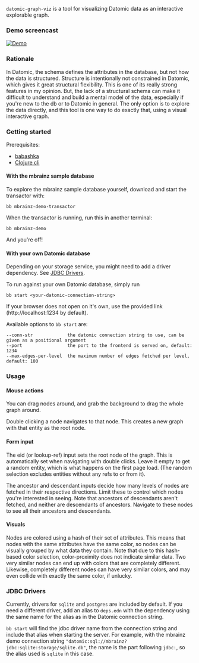 `datomic-graph-viz` is a tool for visualizing Datomic data as an interactive explorable graph. 

### Demo screencast
[![Demo](https://img.youtube.com/vi/ktcxJWeJhP8/0.jpg)](https://www.youtube.com/watch?v=ktcxJWeJhP8)


### Rationale
In Datomic, the schema defines the attributes in the database, but not how the data is structured. Structure is intentionally not constrained in Datomic, which gives it great structural flexibility. This is one of its really strong features in my opinion. But, the lack of a structural schema can make it difficult to understand and build a mental model of the data, especially if you're new to the db or to Datomic in general. The only option is to explore the data directly, and this tool is one way to do exactly that, using a visual interactive graph.

### Getting started 
Prerequisites: 
- [babashka](https://github.com/babashka/babashka)
- [Clojure cli](https://clojure.org/reference/clojure_cli)

#### With the mbrainz sample database
To explore the mbrainz sample database yourself, download and start the transactor with:
```shell
bb mbrainz-demo-transactor
```
When the transactor is running, run this in another terminal: 
```shell
bb mbrainz-demo
```
And you're off!

#### With your own Datomic database 
Depending on your storage service, you might need to add a driver dependency. See [JDBC Drivers](#jdbc-drivers).

To run against your own Datomic database, simply run 
```shell
bb start <your-datomic-connection-string>
```
If your browser does not open on it's own, use the provided link (http://localhost:1234 by default).

Available options to `bb start` are: 
```
--conn-str             the datomic connection string to use, can be given as a positional argument
--port                 the port to the frontend is served on, default: 1234
--max-edges-per-level  the maximum number of edges fetched per level, default: 100
```

### Usage 

#### Mouse actions 
You can drag nodes around, and grab the background to drag the whole graph around. 

Double clicking a node navigates to that node. This creates a new graph with that entity as the root node.

#### Form input 
The eid (or lookup-ref) input sets the root node of the graph. This is automatically set when navigating with double clicks. Leave it empty to get a random entity, which is what happens on the first page load. (The random selection excludes entities without any refs to or from it).

The ancestor and descendant inputs decide how many levels of nodes are fetched in their respective directions. Limit these to control which nodes you're interested in seeing. Note that ancestors of descendants aren't fetched, and neither are descendants of ancestors. Navigate to these nodes to see all their ancestors and descendants.

#### Visuals
Nodes are colored using a hash of their set of attributes. This means that nodes with the same attributes have the same color, so nodes can be visually grouped by what data they contain. Note that due to this hash-based color selection, color-proximity does not indicate similar data. Two very similar nodes can end up with colors that are completely different. Likewise, completely different nodes can have very similar colors, and may even collide with exactly the same color, if unlucky.    

### JDBC Drivers
Currently, drivers for `sqlite` and `postgres` are included by default. If you need a different driver, add an alias to `deps.edn` with the dependency using the same name for the alias as in the Datomic connection string.

`bb start` will find the jdbc driver name from the connection string and include that alias when starting the server.
For example, with the mbrainz demo connection string `"datomic:sql://mbrainz?jdbc:sqlite:storage/sqlite.db"`, the name is the part following `jdbc:`, so the alias used is `sqlite` in this case. 


